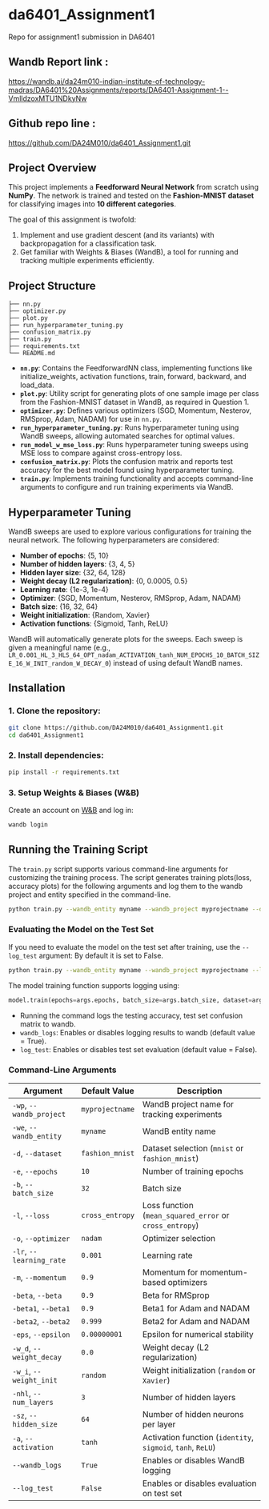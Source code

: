 # da6401_Assignment1
Repo for assignment1 submission in DA6401

## Wandb Report link : 
https://wandb.ai/da24m010-indian-institute-of-technology-madras/DA6401%20Assignments/reports/DA6401-Assignment-1--VmlldzoxMTU1NDkyNw

## Github repo line :
https://github.com/DA24M010/da6401_Assignment1.git

## Project Overview
This project implements a **Feedforward Neural Network** from scratch using **NumPy**. The network is trained and tested on the **Fashion-MNIST dataset** for classifying images into **10 different categories**.

The goal of this assignment is twofold:
1. Implement and use gradient descent (and its variants) with backpropagation for a classification task.
2. Get familiar with Weights & Biases (WandB), a tool for running and tracking multiple experiments efficiently.

## Project Structure
```
├── nn.py              
├── optimizer.py          
├── plot.py                
├── run_hyperparameter_tuning.py 
├── confusion_matrix.py    
├── train.py               
├── requirements.txt        
└── README.md               

```

- **`nn.py`**: Contains the FeedforwardNN class, implementing functions like initialize_weights, activation functions, train, forward, backward, and load_data.
- **`plot.py`**: Utility script for generating plots of one sample image per class from the Fashion-MNIST dataset in WandB, as required in Question 1.
- **`optimizer.py`**: Defines various optimizers (SGD, Momentum, Nesterov, RMSprop, Adam, NADAM) for use in `nn.py`.
- **`run_hyperparameter_tuning.py`**: Runs hyperparameter tuning using WandB sweeps, allowing automated searches for optimal values.
- **`run_model_w_mse_loss.py`**: Runs hyperparameter tuning sweeps using MSE loss to compare against cross-entropy loss.
- **`confusion_matrix.py`**: Plots the confusion matrix and reports test accuracy for the best model found using hyperparameter tuning.
- **`train.py`**: Implements training functionality and accepts command-line arguments to configure and run training experiments via WandB.

## Hyperparameter Tuning

WandB sweeps are used to explore various configurations for training the neural network. The following hyperparameters are considered:

- **Number of epochs**: {5, 10}
- **Number of hidden layers**: {3, 4, 5}
- **Hidden layer size**: {32, 64, 128}
- **Weight decay (L2 regularization)**: {0, 0.0005, 0.5}
- **Learning rate**: {1e-3, 1e-4}
- **Optimizer**: {SGD, Momentum, Nesterov, RMSprop, Adam, NADAM}
- **Batch size**: {16, 32, 64}
- **Weight initialization**: {Random, Xavier}
- **Activation functions**: {Sigmoid, Tanh, ReLU}

WandB will automatically generate plots for the sweeps. Each sweep is given a meaningful name (e.g., 
`LR_0.001_HL_3_HLS_64_OPT_nadam_ACTIVATION_tanh_NUM_EPOCHS_10_BATCH_SIZE_16_W_INIT_random_W_DECAY_0`) instead of using default WandB names.

## Installation
### 1. Clone the repository:
```sh
git clone https://github.com/DA24M010/da6401_Assignment1.git
cd da6401_Assignment1
```

### 2. Install dependencies:
```sh
pip install -r requirements.txt
```

### 3. Setup Weights & Biases (W&B)
Create an account on [W&B](https://wandb.ai/) and log in:
```sh
wandb login
```


## Running the Training Script

The `train.py` script supports various command-line arguments for customizing the training process.
The script generates training plots(loss, accuracy plots) for the following arguments and log them to the wandb project and entity specified in the command-line.

```bash
python train.py --wandb_entity myname --wandb_project myprojectname --dataset fashion_mnist --batch_size 128 --epochs 20
```

### Evaluating the Model on the Test Set

If you need to evaluate the model on the test set after training, use the `--log_test` argument:
By default it is set to False.

```bash
python train.py --wandb_entity myname --wandb_project myprojectname --log_test True
```

The model training function supports logging using:

```python
model.train(epochs=args.epochs, batch_size=args.batch_size, dataset=args.dataset, wandb_logs=args.wandb_logs, log_test=args.log_test)
```
-  Running the command logs the testing accuracy, test set confusion matrix to wandb.
- `wandb_logs`: Enables or disables logging results to wandb (default value = True).
- `log_test`: Enables or disables test set evaluation (default value = False).

### Command-Line Arguments

| Argument | Default Value | Description |
|----------|--------------|-------------|
| `-wp`, `--wandb_project` | `myprojectname` | WandB project name for tracking experiments |
| `-we`, `--wandb_entity` | `myname` | WandB entity name |
| `-d`, `--dataset` | `fashion_mnist` | Dataset selection (`mnist` or `fashion_mnist`) |
| `-e`, `--epochs` | `10` | Number of training epochs |
| `-b`, `--batch_size` | `32` | Batch size |
| `-l`, `--loss` | `cross_entropy` | Loss function (`mean_squared_error` or `cross_entropy`) |
| `-o`, `--optimizer` | `nadam` | Optimizer selection |
| `-lr`, `--learning_rate` | `0.001` | Learning rate |
| `-m`, `--momentum` | `0.9` | Momentum for momentum-based optimizers |
| `-beta`, `--beta` | `0.9` | Beta for RMSprop |
| `-beta1`, `--beta1` | `0.9` | Beta1 for Adam and NADAM |
| `-beta2`, `--beta2` | `0.999` | Beta2 for Adam and NADAM |
| `-eps`, `--epsilon` | `0.00000001` | Epsilon for numerical stability |
| `-w_d`, `--weight_decay` | `0.0` | Weight decay (L2 regularization) |
| `-w_i`, `--weight_init` | `random` | Weight initialization (`random` or `Xavier`) |
| `-nhl`, `--num_layers` | `3` | Number of hidden layers |
| `-sz`, `--hidden_size` | `64` | Number of hidden neurons per layer |
| `-a`, `--activation` | `tanh` | Activation function (`identity`, `sigmoid`, `tanh`, `ReLU`) |
| `--wandb_logs` | `True` | Enables or disables WandB logging |
| `--log_test` | `False` | Enables or disables evaluation on test set |
